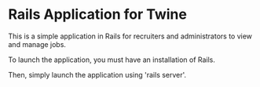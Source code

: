 # Rails Application for Twine

This is a simple application in Rails for recruiters and administrators
to view and manage jobs.

To launch the application, you must have an installation of Rails.

Then, simply launch the application using 'rails server'.

